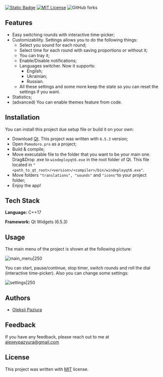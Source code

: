 [![Static Badge](https://img.shields.io/badge/Qt-6.5.3-orange)](https://www.qt.io/download) 
[![MIT License](https://img.shields.io/badge/License-MIT-green.svg)](https://choosealicense.com/licenses/mit/)
![GitHub forks](https://img.shields.io/github/forks/OleksiiPaziura/pomodoro_timer?label=GitHub%20Forks&logo=github) 


## Features

+ Easy switching rounds with interactive time-picker;
+ Customizability. Settings allows you to do the following things:
  + Select you sound for each round;
  + Select time for each round with saving proportions or without it;
  + You can tray it;
  + Enable/Disable notifications;
  + Languages switcher. Now it supports:
    + English;
    + Ukrainian;
    + Russian.
  + All these settings and some more keep the state so you can reset the settings if you want.
+ Statistics;
+ (advanced) You can enable themes feature from code. 


## Installation

You can install this project due setup file or build it on your own:
+ Download [Qt](https://www.qt.io/download). This project was written with `6.5.3` version;
+ Open `Pomodoro.pro` as a project;
+ Build & compile;
+ Move executable file to the folder that you want to be your main one. Drag&Drop .exe to `windeployqt6.exe` in the root folder of Qt. This file located in `"<path_to_qt_root>/<version>/<compiler>/bin/windeployqt6.exe"`.
+ Move folders `"translations", "sounds"` and `"icons"`to your project folder;
+ Enjoy the app!


## Tech Stack

**Language:** C++17

**Framework:** Qt Widgets (6.5.3)


## Usage
The main menu of the project is shown at the following picture:

![main_menu|250](https://github.com/OleksiiPaziura/pomodoro_timer/assets/131613795/88119446-cfd3-46f3-8243-1f3e445213f1)

You can start, pause/continue, stop timer, switch rounds and roll the dial (interactive time-picker). Also you can change some settings:

![settings|250](https://github.com/OleksiiPaziura/pomodoro_timer/assets/131613795/fa1c4983-3791-453d-ae3d-97cb3d156259)



## Authors

- [Oleksii Paziura](https://github.com/OleksiiPaziura)


## Feedback

If you have any feedback, please reach out to me at alexeypazyura@gmail.com


## License

This project was written with [MIT](https://choosealicense.com/licenses/mit/) license.

